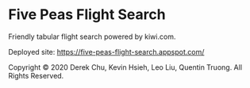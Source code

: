 # Five Peas Flight Search
Friendly tabular flight search powered by kiwi.com.

Deployed site: https://five-peas-flight-search.appspot.com/

Copyright © 2020 Derek Chu, Kevin Hsieh, Leo Liu, Quentin Truong.
All Rights Reserved.
